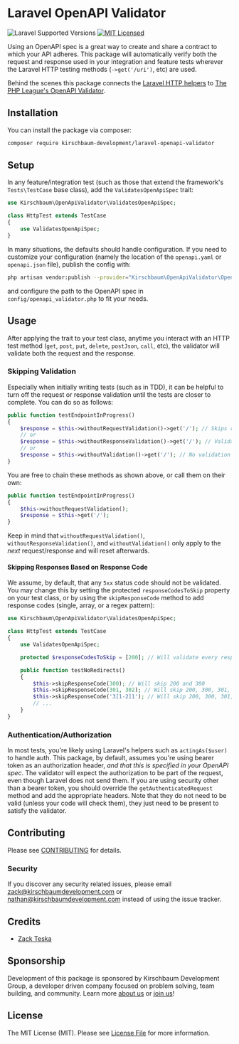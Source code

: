 # Laravel OpenAPI Validator

![Laravel Supported Versions](https://img.shields.io/badge/laravel-6.x/7.x/8.x-green.svg)
[![MIT Licensed](https://img.shields.io/badge/license-MIT-brightgreen.svg?style=flat-square)](LICENSE.md)

Using an OpenAPI spec is a great way to create and share a contract to which your API adheres. This package will automatically verify both the request and response used in your integration and feature tests wherever the Laravel HTTP testing methods (`->get('/uri')`, etc) are used.

Behind the scenes this package connects the [Laravel HTTP helpers](https://laravel.com/docs/8.x/http-tests) to [The PHP League's OpenAPI Validator](https://github.com/thephpleague/openapi-psr7-validator).

## Installation

You can install the package via composer:

```bash
composer require kirschbaum-development/laravel-openapi-validator
```

## Setup

In any feature/integration test (such as those that extend the framework's `Tests\TestCase` base class), add the `ValidatesOpenApiSpec` trait:

```php
use Kirschbaum\OpenApiValidator\ValidatesOpenApiSpec;

class HttpTest extends TestCase
{
    use ValidatesOpenApiSpec;
}
```

In many situations, the defaults should handle configuration. If you need to customize your configuration (namely the location of the `openapi.yaml` or `openapi.json` file), publish the config with:

```bash
php artisan vendor:publish --provider="Kirschbaum\OpenApiValidator\OpenApiValidatorServiceProvider"
```

and configure the path to the OpenAPI spec in `config/openapi_validator.php` to fit your needs.

## Usage

After applying the trait to your test class, anytime you interact with an HTTP test method (`get`, `post`, `put`, `delete`, `postJson`, `call`, etc), the validator will validate both the request and the response.

### Skipping Validation

Especially when initially writing tests (such as in TDD), it can be helpful to turn off the request or response validation until the tests are closer to complete. You can do so as follows:

```php
public function testEndpointInProgress()
{
    $response = $this->withoutRequestValidation()->get('/'); // Skips request validation, still validates response
    // or
    $response = $this->withoutResponseValidation()->get('/'); // Validates the request, but skips response
    // or
    $response = $this->withoutValidation()->get('/'); // No validation
}
```

You are free to chain these methods as shown above, or call them on their own:

```php
public function testEndpointInProgress()
{
    $this->withoutRequestValidation();
    $response = $this->get('/');
}
```

Keep in mind that `withoutRequestValidation()`, `withoutResponseValidation()`, and `withoutValidation()` only apply to the _next_ request/response and will reset afterwards.

#### Skipping Responses Based on Response Code

We assume, by default, that any `5xx` status code should not be validated. You may change this by setting the protected `responseCodesToSkip` property on your test class, or by using the `skipResponseCode` method to add response codes (single, array, or a regex pattern):

```php
use Kirschbaum\OpenApiValidator\ValidatesOpenApiSpec;

class HttpTest extends TestCase
{
    use ValidatesOpenApiSpec;

    protected $responseCodesToSkip = [200]; // Will validate every response EXCEPT 200

    public function testNoRedirects()
    {
        $this->skipResponseCode(300); // Will skip 200 and 300
        $this->skipResponseCode(301, 302); // Will skip 200, 300, 301, 302
        $this->skipResponseCode('3[1-2]1'); // Will skip 200, 300, 301, 302, 311, and 321
        // ...
    }
}
```

### Authentication/Authorization

In most tests, you're likely using Laravel's helpers such as `actingAs($user)` to handle auth. This package, by default, assumes you're using bearer token as an authorization header, _and that this is specified in your OpenAPI spec_. The validator will expect the authorization to be part of the request, even though Laravel does not send them. If you are using security other than a bearer token, you should override the `getAuthenticatedRequest` method and add the appropriate headers. Note that they do not need to be valid (unless your code will check them), they just need to be present to satisfy the validator.

## Contributing

Please see [CONTRIBUTING](CONTRIBUTING.md) for details.

### Security

If you discover any security related issues, please email zack@kirschbaumdevelopment.com or nathan@kirschbaumdevelopment.com instead of using the issue tracker.

## Credits

- [Zack Teska](https://github.com/zerodahero)

## Sponsorship

Development of this package is sponsored by Kirschbaum Development Group, a developer driven company focused on problem solving, team building, and community. Learn more [about us](https://kirschbaumdevelopment.com) or [join us](https://careers.kirschbaumdevelopment.com)!

## License

The MIT License (MIT). Please see [License File](LICENSE.md) for more information.

